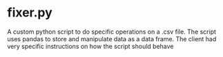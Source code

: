 # fixer.py
A custom python script to do specific operations on a .csv file.
The script uses pandas to store and manipulate data as a data frame.
The client had very specific instructions on how the script should behave

